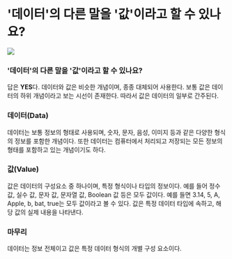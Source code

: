 # '데이터'의 다른 말을 '값'이라고 할 수 있나요?

![](https://velog.velcdn.com/images/chrios99/post/c3de1e10-61bb-467f-850a-535c2f91fd63/image.png)
### '데이터'의 다른 말을 '값'이라고 할 수 있나요?
답은 **YES**다. 
데이터와 값은 비슷한 개념이며, 종종 대체되어 사용한다. 
보통 값은 데이터의 하위 개념이라고 보는 시선이 존재한다. 
따라서 값은 데이터의 일부로 간주된다.

### 데이터(Data)
데이터는 보통 정보의 형태로 사용되며, 숫자, 문자, 음성, 이미지 등과 같은 다양한 형식의 정보를 포함한 개념이다. 
또한 데이터는 컴퓨터에서 처리되고 저장되는 모든 정보의 형태를 포함하고 있는 개념이기도 하다.

### 값(Value)
값은 데이터의 구성요소 중 하나이며, 특정 형식이나 타입의 정보이다. 
예를 들어 정수 값, 실수 값, 문자 값, 문자열 값, Boolean 값 등은 모두 값이다. 
예를 들면 3.14, 5, A, Apple, b, bat, true는 모두 값이라고 볼 수 있다. 값은 특정 데이터 타입에 속하고, 해당 값의 실제 내용을 나타낸다.

### 마무리
데이터는 정보 전체이고 값은 특정 데이터 형식의 개별 구성 요소이다.